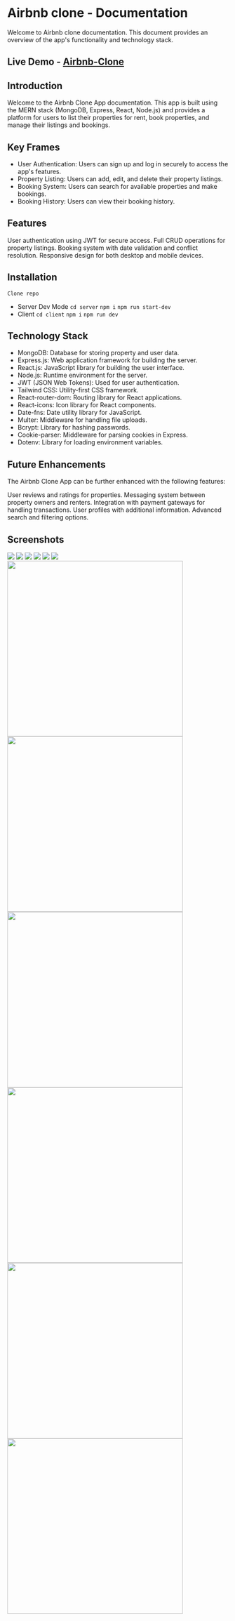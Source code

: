 # Airbnb clone - Documentation
Welcome to Airbnb clone documentation. This document provides an overview of the app's functionality and technology stack.

## Live Demo - [Airbnb-Clone](https://taupe-concha-294d19.netlify.app/)


## Introduction

Welcome to the Airbnb Clone App documentation. This app is built using the MERN stack (MongoDB, Express, React, Node.js) and provides a platform for users to list their properties for rent, book properties, and manage their listings and bookings.

## Key Frames

- User Authentication: Users can sign up and log in securely to access the app's features.
- Property Listing: Users can add, edit, and delete their property listings.
- Booking System: Users can search for available properties and make bookings.
- Booking History: Users can view their booking history.

## Features

User authentication using JWT for secure access.
Full CRUD operations for property listings.
Booking system with date validation and conflict resolution.
Responsive design for both desktop and mobile devices.

## Installation

`Clone repo`

- Server Dev Mode `cd server` `npm i` `npm run start-dev`
- Client `cd client` `npm i` `npm run dev`

## Technology Stack

- MongoDB: Database for storing property and user data.
- Express.js: Web application framework for building the server.
- React.js: JavaScript library for building the user interface.
- Node.js: Runtime environment for the server.
- JWT (JSON Web Tokens): Used for user authentication.
- Tailwind CSS: Utility-first CSS framework.
- React-router-dom: Routing library for React applications.
- React-icons: Icon library for React components.
- Date-fns: Date utility library for JavaScript.
- Multer: Middleware for handling file uploads.
- Bcrypt: Library for hashing passwords.
- Cookie-parser: Middleware for parsing cookies in Express.
- Dotenv: Library for loading environment variables.

## Future Enhancements
The Airbnb Clone App can be further enhanced with the following features:

User reviews and ratings for properties.
Messaging system between property owners and renters.
Integration with payment gateways for handling transactions.
User profiles with additional information.
Advanced search and filtering options.


## Screenshots 

<img src="public/../client/public/desktop1.png">
<img src="public/../client/public/desktop2.png">
<img src="public/../client/public/desktop3.png">
<img src="public/../client/public/desktop4.png">
<img src="public/../client/public/desktop5.png">
<img src="public/../client/public/desktop6.png">
<img width="400" src="public/../client/public/mobile%20(5).png">
<img width="400" src="public/../client/public/mobile%20(6).png">
<img width="400" src="public/../client/public/mobile%20(7).png">
<img width="400" src="public/../client/public/mobile%20(8).png">
<img width="400" src="public/../client/public/mobile%20(9).png">
<img width="400" src="public/../client/public/mobile%20(10).png">
